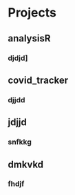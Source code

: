 # Projects
## analysisR
### djdjd]
## covid_tracker
### djjdd
## jdjjd
### snfkkg
## dmkvkd
### fhdjf
